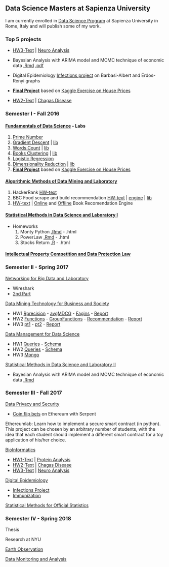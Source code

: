 ## Data Science Masters at Sapienza University 
I am currently enrolled in [Data Science Program](http://datascience.i3s.uniroma1.it) at Sapienza University in Rome, Italy and will publish some of my work.

### Top 5 projects
- [HW3-Text](https://github.com/0x3W/MSc-Data-Science/blob/master/Bio/HW-3.pdf) | [Neuro Analysis](https://github.com/0x3W/MSc-Data-Science/blob/master/Bio/HW3-Neural.pdf)
- Bayesian Analysis with ARIMA model and MCMC technique of economic data [.Rmd](https://github.com/0x3W/MSc-Data-Science/blob/master/SDS/Final.Rmd) [.pdf](https://github.com/0x3W/MSc-Data-Science/blob/master/SDS/SDSII%20-%20Final%20Project%20-%201772953.pdf)

- Digital Epidemiology [Infections project](https://github.com/0x3W/MSc-Data-Science/blob/master/DE/1772953-HW1.ipynb) on Barbasi-Albert and Erdos-Renyi graphs
- [**Final Project**](https://github.com/praeconium/MSc-Data-Science/blob/master/FDS/Kaggle.py) based on [Kaggle Exercise on House Prices](https://www.kaggle.com/c/house-prices-advanced-regression-techniques)
- [HW2-Text](https://github.com/0x3W/MSc-Data-Science/blob/master/Bio/HW-2.pdf) | [Chagas Disease](https://github.com/0x3W/MSc-Data-Science/blob/master/Bio/HW2-Chagas.pdf)



### Semester I - Fall 2016

#### [Fundamentals of Data Science](http://datascience.i3s.uniroma1.it/it/node/5742) - Labs
   1. [Prime Number](https://github.com/praeconium/MSc-Data-Science/blob/master/FDS/HW1-PrimeNumber.py)
   3. [Gradient Descent](https://github.com/praeconium/MSc-Data-Science/blob/master/FDS/HW3-GDrun.py) | [lib](https://github.com/praeconium/MSc-Data-Science/blob/master/FDS/HW3-GDlib.py)
   4. [Words Count](https://github.com/praeconium/MSc-Data-Science/blob/master/FDS/HW4-run.py) | [lib](https://github.com/praeconium/MSc-Data-Science/blob/master/FDS/HW4-lib.py)
   5. [Books Clustering](https://github.com/praeconium/MSc-Data-Science/blob/master/FDS/HW5-run.py)  | [lib](https://github.com/praeconium/MSc-Data-Science/blob/master/FDS/HW5-lib.py)
   6. [Logistic Regression](https://github.com/praeconium/MSc-Data-Science/blob/master/FDS/HW6-run.py)
   7. [Dimensionality Reduction](https://github.com/praeconium/MSc-Data-Science/blob/master/FDS/HW7-run.py) | [lib](https://github.com/praeconium/MSc-Data-Science/blob/master/FDS/HW7-run.py)
   8. [**Final Project**](https://github.com/praeconium/MSc-Data-Science/blob/master/FDS/Kaggle.py) based on [Kaggle Exercise on House Prices](https://www.kaggle.com/c/house-prices-advanced-regression-techniques)
  
#### [Algorithmic Methods of Data Mining and Laboratory](http://datascience.i3s.uniroma1.it/it/node/5597)
  1. HackerRank [HW-text](http://aris.me/contents/teaching/data-mining-ds-2016/homeworks/homework1.pdf)
  2. BBC Food scrape and build recommendation [HW-text](http://aris.me/contents/teaching/data-mining-ds-2016/homeworks/homework2.pdf) | [engine](https://github.com/0x3W/MSc-Data-Science/blob/master/ADM/HW2-main.py) | [lib](https://github.com/0x3W/MSc-Data-Science/blob/master/ADM/HW2-BBCfoodScrape)
  3. [HW-text](http://aris.me/contents/teaching/data-mining-ds-2016/homeworks/homework3.pdf) | [Online](https://github.com/0x3W/MSc-Data-Science/blob/master/ADM/CF-online.py) and [Offline](https://github.com/0x3W/MSc-Data-Science/blob/master/ADM/CF.py) Book Recomendation Engine
  
#### [Statistical Methods in Data Science and Laboratory I](http://datascience.i3s.uniroma1.it/it/node/5707)
  - Homeworks
    1. Monty Python [.Rmd](https://github.com/0x3W/MSc-Data-Science/blob/master/SDS/HW1.Rmd) - .html
    2. PowerLaw [.Rmd](https://github.com/0x3W/MSc-Data-Science/blob/master/SDS/HW2.Rmd) - .html
    3. Stocks Return [.R](https://github.com/0x3W/MSc-Data-Science/blob/master/SDS/HW3.R) - .html

#### [Intellectual Property Competition and Data Protection Law](http://datascience.i3s.uniroma1.it/it/node/5745)

### Semester II - Spring 2017

[Networking for Big Data and Laboratory](http://datascience.i3s.uniroma1.it/it/node/5604)

- Wireshark
- [2nd Part](https://github.com/0x3W/MSc-Data-Science/blob/master/NBD/DataCentreHW.py)

[Data Mining Technology for Business and Society](http://datascience.i3s.uniroma1.it/it/node/5608)

- HW1 [Rprecision](https://github.com/0x3W/MSc-Data-Science/blob/master/DMT/hw1-Rprecision.py) - [avgMDCG](https://github.com/0x3W/MSc-Data-Science/blob/master/DMT/hw1-avgMDCG.py) - [Fagins](https://github.com/0x3W/MSc-Data-Science/blob/master/DMT/hw1-fagins.py) - [Report](https://github.com/0x3W/MSc-Data-Science/blob/master/DMT/HW1-Report.pdf)
- HW2 [Functions](https://github.com/0x3W/MSc-Data-Science/blob/master/DMT/hw2-functions.py) - [GroupFunctions](https://github.com/0x3W/MSc-Data-Science/blob/master/DMT/hw2-groupFunction.py) - [Recommendation](https://github.com/0x3W/MSc-Data-Science/blob/master/DMT/hw2-recomSystem.py) - [Report](https://github.com/0x3W/MSc-Data-Science/blob/master/DMT/HW2-Report.pdf)
- HW3 [pt1](https://github.com/0x3W/MSc-Data-Science/blob/master/DMT/HW3-part1.py) - [pt2](https://github.com/0x3W/MSc-Data-Science/blob/master/DMT/HW3-part2.py) - [Report](https://github.com/0x3W/MSc-Data-Science/blob/master/DMT/HW3-Report.pdf)

[Data Management for Data Science](http://datascience.i3s.uniroma1.it/it/node/5619)

- HW1 [Queries](https://github.com/0x3W/MSc-Data-Science/blob/master/DM/HW1-Queries.sql) - [Schema](https://github.com/0x3W/MSc-Data-Science/blob/master/DM/HW1-Schema.sql)
- HW2 [Queries](https://github.com/0x3W/MSc-Data-Science/blob/master/DM/HW2-Queries.sql) - [Schema](https://github.com/0x3W/MSc-Data-Science/blob/master/DM/HW2-Schema.sql)
- HW3 [Mongo](https://github.com/0x3W/MSc-Data-Science/blob/master/DM/HW3-Mongo.py)

[Statistical Methods in Data Science and Laboratory II](http://datascience.i3s.uniroma1.it/it/node/5617)

- Bayesian Analysis with ARIMA model and MCMC technique of economic data [.Rmd](https://github.com/0x3W/MSc-Data-Science/blob/master/SDS/Final.Rmd)

### Semester III - Fall 2017

[Data Privacy and Security](http://datascience.i3s.uniroma1.it/it/node/5741)

- [Coin flip bets](https://github.com/0x3W/MSc-Data-Science/blob/master/DPS/FinalProjectGamble.py) on Ethereum with Serpent

Ethereumlab: Learn how to implement a secure smart contract (in python). This project can be chosen by an arbitrary number of students, with the idea that each student should implement a different smart contract for a toy application of his/her choice.

[BioInformatics](http://datascience.i3s.uniroma1.it/it/node/5743)

- [HW1-Text](https://github.com/0x3W/MSc-Data-Science/blob/master/Bio/HW-1.pdf) | [Protein Analysis](https://github.com/0x3W/MSc-Data-Science/blob/master/Bio/HW1-PPInteractions.pdf)
- [HW2-Text](https://github.com/0x3W/MSc-Data-Science/blob/master/Bio/HW-2.pdf) | [Chagas Disease](https://github.com/0x3W/MSc-Data-Science/blob/master/Bio/HW2-Chagas.pdf)
- [HW3-Text](https://github.com/0x3W/MSc-Data-Science/blob/master/Bio/HW-3.pdf) | [Neuro Analysis](https://github.com/0x3W/MSc-Data-Science/blob/master/Bio/HW3-Neural.pdf)

[Digital Epidemiology](http://datascience.i3s.uniroma1.it/it/node/5710)

- [Infections Project](https://github.com/0x3W/MSc-Data-Science/blob/master/DE/1772953-HW1.ipynb)
- [Immunization](https://github.com/0x3W/MSc-Data-Science/blob/master/DE/1772953hw2.ipynb)

[Statistical Methods for Official Statistics](http://datascience.i3s.uniroma1.it/it/node/5747)

### Semester IV - Spring 2018

Thesis

Research at NYU

[Earth Observation](http://datascience.i3s.uniroma1.it/it/node/5612)

[Data Monitoring and Analysis](http://datascience.i3s.uniroma1.it/it/node/5601)


